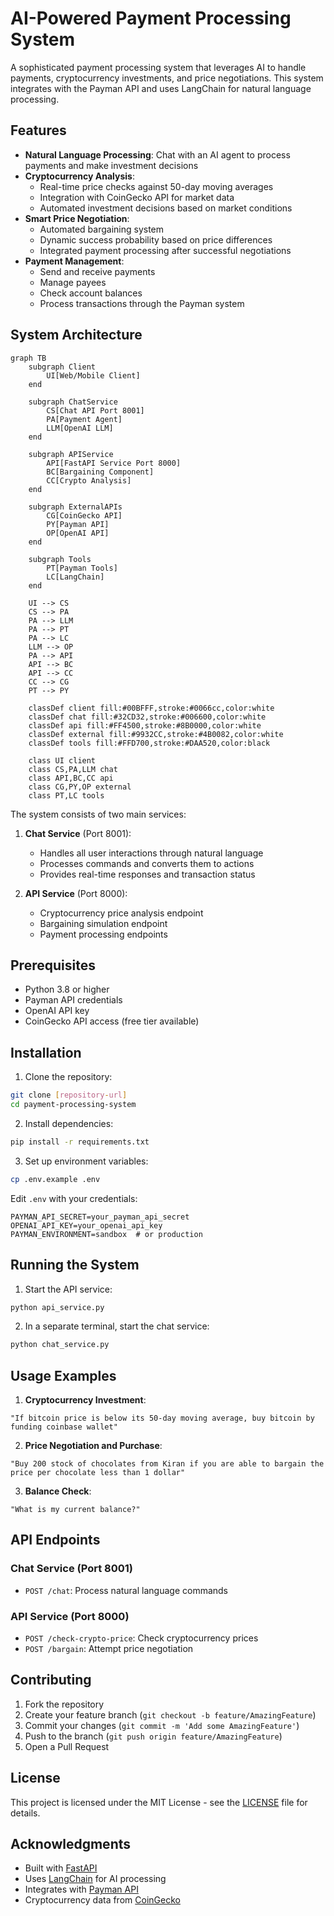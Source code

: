 # AI-Powered Payment Processing System

A sophisticated payment processing system that leverages AI to handle payments, cryptocurrency investments, and price negotiations. This system integrates with the Payman API and uses LangChain for natural language processing.

## Features

- **Natural Language Processing**: Chat with an AI agent to process payments and make investment decisions
- **Cryptocurrency Analysis**: 
  - Real-time price checks against 50-day moving averages
  - Integration with CoinGecko API for market data
  - Automated investment decisions based on market conditions
- **Smart Price Negotiation**:
  - Automated bargaining system
  - Dynamic success probability based on price differences
  - Integrated payment processing after successful negotiations
- **Payment Management**:
  - Send and receive payments
  - Manage payees
  - Check account balances
  - Process transactions through the Payman system

## System Architecture

```mermaid
graph TB
    subgraph Client
        UI[Web/Mobile Client]
    end

    subgraph ChatService
        CS[Chat API Port 8001]
        PA[Payment Agent]
        LLM[OpenAI LLM]
    end

    subgraph APIService
        API[FastAPI Service Port 8000]
        BC[Bargaining Component]
        CC[Crypto Analysis]
    end

    subgraph ExternalAPIs
        CG[CoinGecko API]
        PY[Payman API]
        OP[OpenAI API]
    end

    subgraph Tools
        PT[Payman Tools]
        LC[LangChain]
    end

    UI --> CS
    CS --> PA
    PA --> LLM
    PA --> PT
    PA --> LC
    LLM --> OP
    PA --> API
    API --> BC
    API --> CC
    CC --> CG
    PT --> PY

    classDef client fill:#00BFFF,stroke:#0066cc,color:white
    classDef chat fill:#32CD32,stroke:#006600,color:white
    classDef api fill:#FF4500,stroke:#8B0000,color:white
    classDef external fill:#9932CC,stroke:#4B0082,color:white
    classDef tools fill:#FFD700,stroke:#DAA520,color:black

    class UI client
    class CS,PA,LLM chat
    class API,BC,CC api
    class CG,PY,OP external
    class PT,LC tools
```

The system consists of two main services:

1. **Chat Service** (Port 8001):
   - Handles all user interactions through natural language
   - Processes commands and converts them to actions
   - Provides real-time responses and transaction status

2. **API Service** (Port 8000):
   - Cryptocurrency price analysis endpoint
   - Bargaining simulation endpoint
   - Payment processing endpoints

## Prerequisites

- Python 3.8 or higher
- Payman API credentials
- OpenAI API key
- CoinGecko API access (free tier available)

## Installation

1. Clone the repository:
```bash
git clone [repository-url]
cd payment-processing-system
```

2. Install dependencies:
```bash
pip install -r requirements.txt
```

3. Set up environment variables:
```bash
cp .env.example .env
```

Edit `.env` with your credentials:
```env
PAYMAN_API_SECRET=your_payman_api_secret
OPENAI_API_KEY=your_openai_api_key
PAYMAN_ENVIRONMENT=sandbox  # or production
```

## Running the System

1. Start the API service:
```bash
python api_service.py
```

2. In a separate terminal, start the chat service:
```bash
python chat_service.py
```

## Usage Examples

1. **Cryptocurrency Investment**:
```
"If bitcoin price is below its 50-day moving average, buy bitcoin by funding coinbase wallet"
```

2. **Price Negotiation and Purchase**:
```
"Buy 200 stock of chocolates from Kiran if you are able to bargain the price per chocolate less than 1 dollar"
```

3. **Balance Check**:
```
"What is my current balance?"
```

## API Endpoints

### Chat Service (Port 8001)
- `POST /chat`: Process natural language commands

### API Service (Port 8000)
- `POST /check-crypto-price`: Check cryptocurrency prices
- `POST /bargain`: Attempt price negotiation

## Contributing

1. Fork the repository
2. Create your feature branch (`git checkout -b feature/AmazingFeature`)
3. Commit your changes (`git commit -m 'Add some AmazingFeature'`)
4. Push to the branch (`git push origin feature/AmazingFeature`)
5. Open a Pull Request

## License

This project is licensed under the MIT License - see the [LICENSE](LICENSE) file for details.

## Acknowledgments

- Built with [FastAPI](https://fastapi.tiangolo.com/)
- Uses [LangChain](https://github.com/hwchase17/langchain) for AI processing
- Integrates with [Payman API](https://app.paymanai.com)
- Cryptocurrency data from [CoinGecko](https://www.coingecko.com/en/api)